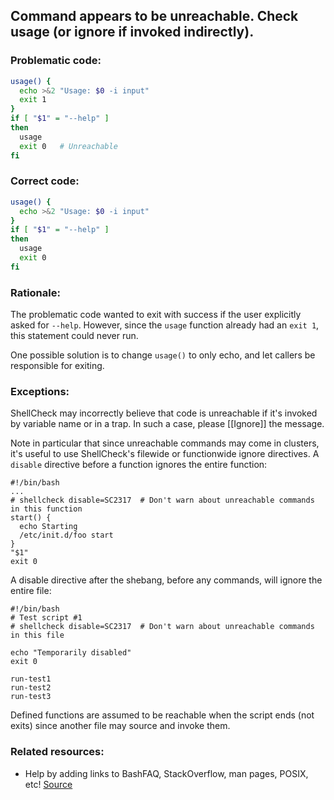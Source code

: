 ## Command appears to be unreachable. Check usage (or ignore if invoked indirectly).

### Problematic code:

```sh
usage() {
  echo >&2 "Usage: $0 -i input"
  exit 1
}     
if [ "$1" = "--help" ]
then
  usage
  exit 0   # Unreachable
fi
```

### Correct code:

```sh
usage() {
  echo >&2 "Usage: $0 -i input"
}     
if [ "$1" = "--help" ]
then
  usage
  exit 0
fi
```

### Rationale:

The problematic code wanted to exit with success if the user explicitly asked for `--help`. However, since the `usage` function already had an `exit 1`, this statement could never run.

One possible solution is to change `usage()` to only echo, and let callers be responsible for exiting.

### Exceptions:

ShellCheck may incorrectly believe that code is unreachable if it's invoked by variable name or in a trap. In such a case, please [[Ignore]] the message. 

Note in particular that since unreachable commands may come in clusters, it's useful to use ShellCheck's filewide or functionwide ignore directives. A `disable` directive before a function ignores the entire function:

```
#!/bin/bash
...
# shellcheck disable=SC2317  # Don't warn about unreachable commands in this function
start() {
  echo Starting
  /etc/init.d/foo start
}
"$1"
exit 0
```

A disable directive after the shebang, before any commands, will ignore the entire file:
```
#!/bin/bash
# Test script #1
# shellcheck disable=SC2317  # Don't warn about unreachable commands in this file

echo "Temporarily disabled"
exit 0

run-test1
run-test2
run-test3
```

Defined functions are assumed to be reachable when the script ends (not exits) since another file may source and invoke them.

### Related resources:

* Help by adding links to BashFAQ, StackOverflow, man pages, POSIX, etc!
[Source](https://github.com/koalaman/shellcheck/wiki/SC2317)

